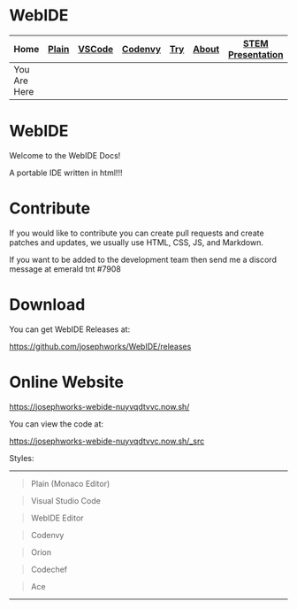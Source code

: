 # WebIDE

| Home         | [Plain](PLAIN.md) | [VSCode](VSCODE.md) | [Codenvy](CODENVY.md) | [Try](https://josephworks-webide-nuyvqdtvvc.now.sh/) | [About](ABOUT.md) | [STEM Presentation](stem/PROBLEM.md) |
|--------------|-------------------|---------------------|-----------------------|------------------------------------------------------|-------------------|--------------------------------------|
| You Are Here |                   |                     |                       |                                                      |                   |                                      |

# WebIDE

Welcome to the WebIDE Docs!

A portable IDE written in html!!!

# Contribute

If you would like to contribute you can create pull requests and create patches and updates, we usually use HTML, CSS, JS, and Markdown.

If you want to be added to the development team then send me a discord message at 
emerald tnt #7908

# Download

You can get WebIDE Releases at:

https://github.com/josephworks/WebIDE/releases

# Online Website

https://josephworks-webide-nuyvqdtvvc.now.sh/

You can view the code at:

https://josephworks-webide-nuyvqdtvvc.now.sh/_src

Styles:

---

> Plain (Monaco Editor)

> Visual Studio Code

> WebIDE Editor

> Codenvy

> Orion

> Codechef

> Ace

---
